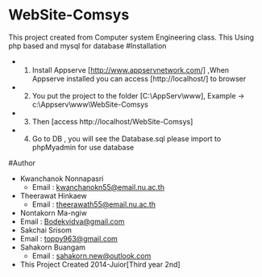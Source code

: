 # WebSite-Comsys
This project created from Computer system Engineering class. This Using php based and mysql for database 
#Installation
  - 1. Install Appserve [http://www.appservnetwork.com/] ,When Appserve installed you can access [http://localhost/] to browser<br/>
  - 2. You put the project to the folder [C:\AppServ\www], Example -> c:\Appserv\www\WebSite-Comsys<br/>
  - 3. Then [access http://localhost/WebSite-Comsys]<br/>
  - 4. Go to DB , you will see the Database.sql please import to phpMyadmin for use database 

#Author
  - Kwanchanok Nonnapasri
    - Email : kwanchanokn55@email.nu.ac.th
  - Theerawat Hinkaew
    - Email : theerawath55@email.nu.ac.th
  - Nontakorn Ma-ngiw
   - Email : Bodekvidva@gmail.com
  - Sakchai Srisom
   - Email : toppy963@gmail.com
  - Sahakorn Buangam
    - Email : sahakorn.new@outlook.com<br/>
  - This Project Created 2014-Juior[Third year 2nd]
